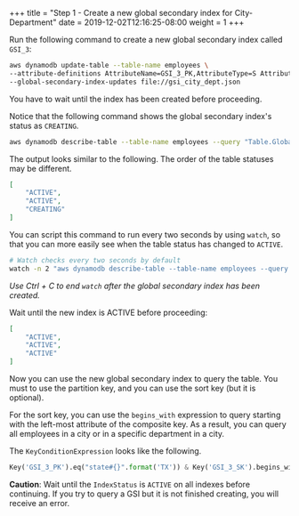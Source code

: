 +++
title = "Step 1 - Create a new global secondary index for City-Department"
date = 2019-12-02T12:16:25-08:00
weight = 1
+++


Run the following command to create a new global secondary index called `GSI_3`:
```bash
aws dynamodb update-table --table-name employees \
--attribute-definitions AttributeName=GSI_3_PK,AttributeType=S AttributeName=GSI_3_SK,AttributeType=S \
--global-secondary-index-updates file://gsi_city_dept.json
```
You have to wait until the index has been created before proceeding.

Notice that the following command shows the global secondary index's status as `CREATING`.
```bash
aws dynamodb describe-table --table-name employees --query "Table.GlobalSecondaryIndexes[].IndexStatus"
```
The output looks similar to the following. The order of the table statuses may be different.
```json
[
    "ACTIVE",
    "ACTIVE",
    "CREATING"
]
```
You can script this command to run every two seconds by using ```watch```, 
so that you can more easily see when the table status has changed to `ACTIVE`.
```bash
# Watch checks every two seconds by default
watch -n 2 "aws dynamodb describe-table --table-name employees --query \"Table.GlobalSecondaryIndexes[].IndexStatus\""
```
*Use Ctrl + C to end `watch` after the global secondary index has been created.*

Wait until the new index is ACTIVE before proceeding:
```json
[
    "ACTIVE",
    "ACTIVE",
    "ACTIVE"
]
```
Now you can use the new global secondary index to query the table. You must to use the partition key, and you can use the sort key (but it is optional).

For the sort key, you can use the `begins_with` expression to query 
starting with the left-most attribute of the composite key. 
As a result, you can query all employees in a city or in a specific department in a city.

The ```KeyConditionExpression``` looks like the following.
```py
Key('GSI_3_PK').eq("state#{}".format('TX')) & Key('GSI_3_SK').begins_with('Austin')
```
**Caution**: Wait until the `IndexStatus` is `ACTIVE` on all indexes before continuing. If you try to query a GSI but it is not finished creating, you will receive an error.
